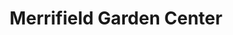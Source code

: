 ---
title: "Merrifield Garden Center"
url: /falls-church/merrifield-garden-center/
shop: Garten-Center
---